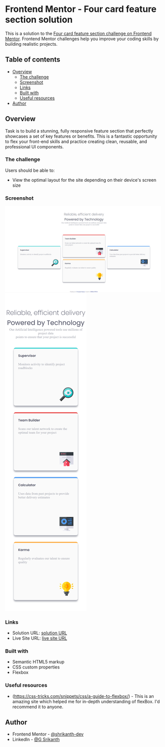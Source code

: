 # Frontend Mentor - Four card feature section solution

This is a solution to the [Four card feature section challenge on Frontend Mentor](https://www.frontendmentor.io/challenges/four-card-feature-section-weK1eFYK). Frontend Mentor challenges help you improve your coding skills by building realistic projects. 

## Table of contents

- [Overview](#overview)
  - [The challenge](#the-challenge)
  - [Screenshot](#screenshot)
  - [Links](#links)
  - [Built with](#built-with)
  - [Useful resources](#useful-resources)
- [Author](#author)

## Overview

Task is to build a stunning, fully responsive feature section that perfectly showcases a set of key features or benefits. This is a fantastic opportunity to flex your front-end skills and practice creating clean, reusable, and professional UI components.

### The challenge

Users should be able to:

- View the optimal layout for the site depending on their device's screen size

### Screenshot

![](./screenshots/four-card-feature-section-desktop-img.png)
![](./screenshots/four-card-feature-section-mobile-img.png)


### Links

- Solution URL: [solution URL](https://github.com/shrikanth-dev/four-card-feature-section-solution)
- Live Site URL: [live site URL](https://shrikanth-dev.github.io/four-card-feature-section-solution/)

### Built with

- Semantic HTML5 markup
- CSS custom properties
- Flexbox

### Useful resources

- (https://css-tricks.com/snippets/css/a-guide-to-flexbox/) - This is an amazing site which helped me for in-depth understanding of flexBox. I'd recommend it to anyone.

## Author

- Frontend Mentor - [@shrikanth-dev](https://www.frontendmentor.io/profile/yourusername)
- LinkedIn - [@G Srikanth](https://www.linkedin.com/in/g-srikanth-gs)
